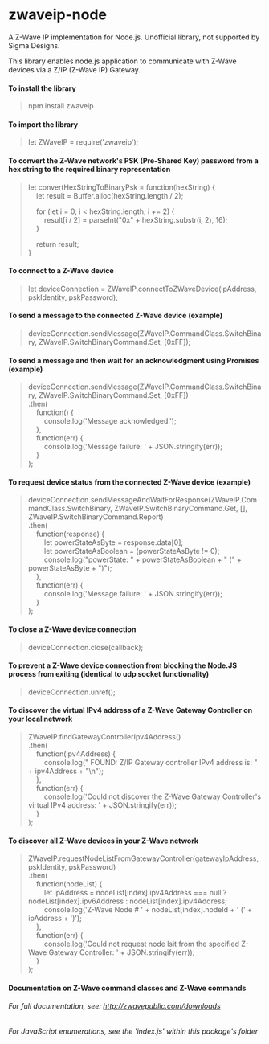 # zwaveip-node
A Z-Wave IP implementation for Node.js. Unofficial library, not supported by Sigma Designs.  

This library enables node.js application to communicate with Z-Wave devices via a Z/IP (Z-Wave IP) Gateway.  

#### To install the library
> npm install zwaveip  

#### To import the library
> let ZWaveIP = require('zwaveip');  

#### To convert the Z-Wave network's PSK (Pre-Shared Key) password from a hex string to the required binary representation
> let convertHexStringToBinaryPsk = function(hexString) {  
> &nbsp;&nbsp;&nbsp;&nbsp;let result = Buffer.alloc(hexString.length / 2);  
>  
> &nbsp;&nbsp;&nbsp;&nbsp;for (let i = 0; i < hexString.length; i += 2) {  
> &nbsp;&nbsp;&nbsp;&nbsp;&nbsp;&nbsp;&nbsp;&nbsp;result[i / 2] = parseInt("0x" + hexString.substr(i, 2), 16);  
> &nbsp;&nbsp;&nbsp;&nbsp;}  
>  
> &nbsp;&nbsp;&nbsp;&nbsp;return result;  
> }  

#### To connect to a Z-Wave device
> let deviceConnection = ZWaveIP.connectToZWaveDevice(ipAddress, pskIdentity, pskPassword);  

#### To send a message to the connected Z-Wave device (example)
> deviceConnection.sendMessage(ZWaveIP.CommandClass.SwitchBinary, ZWaveIP.SwitchBinaryCommand.Set, [0xFF]);  

#### To send a message and then wait for an acknowledgment using Promises (example)
> deviceConnection.sendMessage(ZWaveIP.CommandClass.SwitchBinary, ZWaveIP.SwitchBinaryCommand.Set, [0xFF])  
> .then(  
> &nbsp;&nbsp;&nbsp;&nbsp;function() {  
> &nbsp;&nbsp;&nbsp;&nbsp;&nbsp;&nbsp;&nbsp;&nbsp;console.log('Message acknowledged.');  
> &nbsp;&nbsp;&nbsp;&nbsp;},  
> &nbsp;&nbsp;&nbsp;&nbsp;function(err) {  
> &nbsp;&nbsp;&nbsp;&nbsp;&nbsp;&nbsp;&nbsp;&nbsp;console.log('Message failure: ' + JSON.stringify(err));  
> &nbsp;&nbsp;&nbsp;&nbsp;}  
> );  

#### To request device status from the connected Z-Wave device (example)
> deviceConnection.sendMessageAndWaitForResponse(ZWaveIP.CommandClass.SwitchBinary, ZWaveIP.SwitchBinaryCommand.Get, [], ZWaveIP.SwitchBinaryCommand.Report)  
> .then(  
> &nbsp;&nbsp;&nbsp;&nbsp;function(response) {  
> &nbsp;&nbsp;&nbsp;&nbsp;&nbsp;&nbsp;&nbsp;&nbsp;let powerStateAsByte = response.data[0];  
> &nbsp;&nbsp;&nbsp;&nbsp;&nbsp;&nbsp;&nbsp;&nbsp;let powerStateAsBoolean = (powerStateAsByte != 0);  
> &nbsp;&nbsp;&nbsp;&nbsp;&nbsp;&nbsp;&nbsp;&nbsp;console.log("powerState: " + powerStateAsBoolean + " (" + powerStateAsByte + ")");  
> &nbsp;&nbsp;&nbsp;&nbsp;},  
> &nbsp;&nbsp;&nbsp;&nbsp;function(err) {  
> &nbsp;&nbsp;&nbsp;&nbsp;&nbsp;&nbsp;&nbsp;&nbsp;console.log('Message failure: ' + JSON.stringify(err));  
> &nbsp;&nbsp;&nbsp;&nbsp;}  
> );  

#### To close a Z-Wave device connection
> deviceConnection.close(callback);  

#### To prevent a Z-Wave device connection from blocking the Node.JS process from exiting (identical to udp socket functionality)
> deviceConnection.unref();  

#### To discover the virtual IPv4 address of a Z-Wave Gateway Controller on your local network
> ZWaveIP.findGatewayControllerIpv4Address()  
> .then(  
> &nbsp;&nbsp;&nbsp;&nbsp;function(ipv4Address) {  
> &nbsp;&nbsp;&nbsp;&nbsp;&nbsp;&nbsp;&nbsp;&nbsp;console.log(" FOUND: Z/IP Gateway controller IPv4 address is: " + ipv4Address + "\n");  
> &nbsp;&nbsp;&nbsp;&nbsp;},  
> &nbsp;&nbsp;&nbsp;&nbsp;function(err) {  
> &nbsp;&nbsp;&nbsp;&nbsp;&nbsp;&nbsp;&nbsp;&nbsp;console.log('Could not discover the Z-Wave Gateway Controller's virtual IPv4 address: ' + JSON.stringify(err));  
> &nbsp;&nbsp;&nbsp;&nbsp;}  
> );  

#### To discover all Z-Wave devices in your Z-Wave network
> ZWaveIP.requestNodeListFromGatewayController(gatewayIpAddress, pskIdentity, pskPassword)  
> .then(  
> &nbsp;&nbsp;&nbsp;&nbsp;function(nodeList) {  
> &nbsp;&nbsp;&nbsp;&nbsp;&nbsp;&nbsp;&nbsp;&nbsp;let ipAddress = nodeList[index].ipv4Address === null ? nodeList[index].ipv6Address : nodeList[index].ipv4Address;  
> &nbsp;&nbsp;&nbsp;&nbsp;&nbsp;&nbsp;&nbsp;&nbsp;console.log('Z-Wave Node # ' + nodeList[index].nodeId + ' (' + ipAddress + ')');  
> &nbsp;&nbsp;&nbsp;&nbsp;},  
> &nbsp;&nbsp;&nbsp;&nbsp;function(err) {  
> &nbsp;&nbsp;&nbsp;&nbsp;&nbsp;&nbsp;&nbsp;&nbsp;console.log('Could not request node lsit from the specified Z-Wave Gateway Controller: ' + JSON.stringify(err));  
> &nbsp;&nbsp;&nbsp;&nbsp;}  
> );  

#### Documentation on Z-Wave command classes and Z-Wave commands  
###### For full documentation, see: http://zwavepublic.com/downloads  
###### For JavaScript enumerations, see the 'index.js' within this package's folder  
